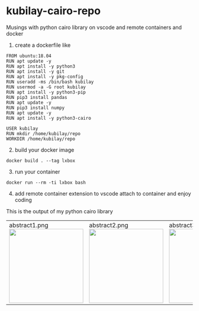 # kubilay-cairo-repo

Musings with python cairo library on vscode and remote containers and docker

1. create a dockerfile like 

```
FROM ubuntu:18.04
RUN apt update -y
RUN apt install -y python3
RUN apt install -y git
RUN apt install -y pkg-config
RUN useradd -ms /bin/bash kubilay
RUN usermod -a -G root kubilay
RUN apt install -y python3-pip
RUN pip3 install pandas
RUN apt update -y
RUN pip3 install numpy 
RUN apt update -y
RUN apt install -y python3-cairo 

USER kubilay
RUN mkdir /home/kubilay/repo
WORKDIR /home/kubilay/repo
```

2. build your docker image 

```docker build . --tag lxbox```

3. run your container

```docker run --rm -ti lxbox bash```

4. add remote container extension to vscode attach to container and enjoy coding


This is the output of my python cairo library

<table><tr>
  <td>
abstract1.png
<img src="https://github.com/databasesystems/kubilay-cairo-repo/blob/master/repo/abstract1.png?raw=true" width="200" height="200" />
  </td>
  <td>
abstract2.png
<img src="https://github.com/databasesystems/kubilay-cairo-repo/blob/master/repo/abstract2.png?raw=true" width="200" height="200" />
  </td>
  <td>
abstract3.png
<img src="https://github.com/databasesystems/kubilay-cairo-repo/blob/master/repo/abstract3.png?raw=true" width="200" height="200" />
  </td>
  </tr></table>



